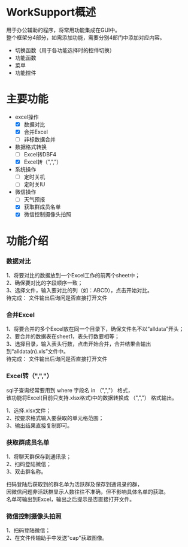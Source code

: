 # WorkSupport概述
用于办公辅助的程序，将常用功能集成在GUI中。  
整个框架分4部分，如需添加功能，需要分别4部门中添加对应内容。
- 切换函数（用于各功能选择时的控件切换）
- 功能函数
- 菜单
- 功能控件  



# 主要功能
- excel操作
  - [x] 数据对比
  - [x] 合并Excel
  - [ ] 非标数据合并

- 数据格式转换
  - [ ] Excel转DBF4
  - [x] Excel转（",","）
  
- 系统操作
  - [ ] 定时关机
  - [ ] 定时关IU
 
- 微信操作
  - [ ] 天气预报
  - [x] 获取群成员名单
  - [x] 微信控制摄像头拍照

# 功能介绍

### 数据对比
1、将要对比的数据放到一个Excel工作的前两个sheet中；  
2、确保要对比的字段顺序一致；  
3、选择文件，输入要对比的列（如：ABCD），点击开始对比。  
待完成：
文件输出后询问是否直接打开文件

### 合并Excel
1、将要合并的多个Excel放在同一个目录下，确保文件名不以“alldata”开头；  
2、要合并的数据表在sheet1，表头行数要相等；  
3、选择目录，输入表头行数，点击开始合并，合并结果会输出到“alldata(n).xls”文件中。   
待完成：
文件输出后询问是否直接打开文件

### Excel转（",","）
sql子查询经常要用到 where 字段名 in （",","） 格式，  
该功能将Excel(目前只支持.xlsx格式)中的数据转换成 （",","） 格式输出。

1、选择.xlsx文件；  
2、按要求格式输入要获取的单元格范围；  
3、输出结果直接复制即可。

### 获取群成员名单
1、将聊天群保存到通讯录；  
2、扫码登陆微信；  
3、双击群名称。

扫码登陆后获取到的群名单为活跃群及保存到通讯录的群，  
因微信问题非活跃群显示人数往往不准确，但不影响具体名单的获取。  
名单可输出到Excel，输出之后提示是否直接打开文件。

### 微信控制摄像头拍照
1、扫码登陆微信；  
2、在文件传输助手中发送"cap"获取图像。
